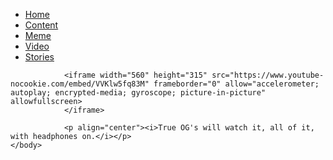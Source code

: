 <!DOCTYPE html>
<html>
	<head>
		<link rel="stylesheet" type="text/css" href="mystyle.css">
			<title>Nisse's site</title>
	</head>
	<body>
		<ul>
			<li><a href="mainpage.html">Home</a></li>
			<li><a href="content.html">Content</a></li>
			<li><a href="meme.html">Meme</a></li>
			<li><a class="active" href="video.html">Video</a></li>
			<li><a href="stories.html">Stories</a></li>
			</ul>
		
				<iframe width="560" height="315" src="https://www.youtube-nocookie.com/embed/VVKlw5fq83M" frameborder="0" allow="accelerometer; autoplay; encrypted-media; gyroscope; picture-in-picture" allowfullscreen>
				</iframe>
	
				<p align="center"><i>True OG's will watch it, all of it, with headphones on.</i></p>
	</body>
</html>
